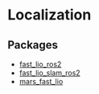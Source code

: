 # Localization

## Packages

* [fast_lio_ros2](https://github.com/TransMisiones-Centauro/FAST_LIO_ROS2/pkgs/container/fast_lio_ros2)
* [fast_lio_slam_ros2](https://github.com/TransMisiones-Centauro/FAST_LIO_SLAM_ros2/pkgs/container/fast_lio_slam_ros2)
* [mars_fast_lio](https://github.com/TransMisiones-Centauro/hku-mars_FAST_LIO/pkgs/container/hku-mars_fast_lio)
